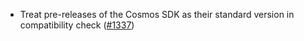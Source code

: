 *   Treat pre-releases of the Cosmos SDK as their standard version in compatibility check ([#1337](https://github.com/informalsystems/ibc-rs/issues/1337))
